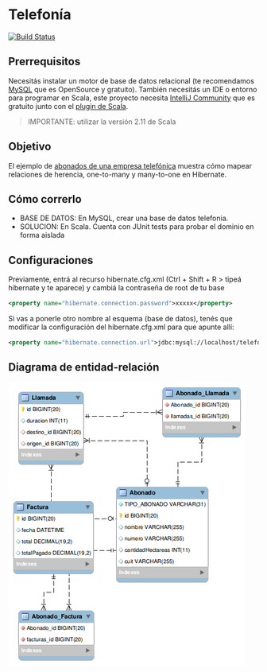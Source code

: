 # Telefonía

[![Build Status](https://www.travis-ci.org/uqbar-project/eg-telefonia-hibernate-scala.svg?branch=master)](https://www.travis-ci.org/uqbar-project/eg-telefonia-hibernate-scala)

## Prerrequisitos
Necesitás instalar un motor de base de datos relacional (te recomendamos [MySQL](https://www.mysql.com/) que es OpenSource y gratuito).
También necesitás un IDE o entorno para programar en Scala, este proyecto necesita [IntelliJ Community](https://www.jetbrains.com/idea/) que es gratuito junto con el [plugin de Scala](https://www.jetbrains.com/help/idea/discover-intellij-idea-for-scala.html).

> IMPORTANTE: utilizar la versión 2.11 de Scala

## Objetivo
El ejemplo de [abonados de una empresa telefónica](https://sites.google.com/site/utndesign/material/guia-de-ejercicios/guia-modelado-datos/orm_telefonia) muestra cómo mapear relaciones de herencia, one-to-many y many-to-one en Hibernate.

## Cómo correrlo

* BASE DE DATOS: En MySQL, crear una base de datos telefonia.
* SOLUCION: En Scala. Cuenta con JUnit tests para probar el dominio en forma aislada

## Configuraciones
Previamente, entrá al recurso hibernate.cfg.xml (Ctrl + Shift + R > tipeá hibernate y te aparece) y 
cambiá la contraseña de root de tu base

``` xml
<property name="hibernate.connection.password">xxxxx</property>
```

Si vas a ponerle otro nombre al esquema (base de datos), tenés que modificar la configuración del hibernate.cfg.xml 
para que apunte allí:

``` xml
<property name="hibernate.connection.url">jdbc:mysql://localhost/telefonia</property>
```

## Diagrama de entidad-relación

![Solución](https://github.com/uqbar-project/eg-telefonia-hibernate-xtend/blob/master/docs/DER.png)
